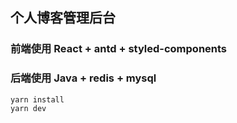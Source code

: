 
## 个人博客管理后台

### 前端使用 React + antd + styled-components
### 后端使用 Java + redis + mysql

```bash
yarn install
yarn dev
```

